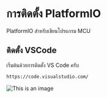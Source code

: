 # การติดตั้ง PlatformIO 
PlatformIO สำหรับเขียนโปรแกรม MCU

## ติดตั้ง VSCode

เริ่มต้นด้วยการติดตั้ง VS Code ครับ
```markdown
https://code.visualstudio.com/
```

![This is an image](https://miro.medium.com/v2/resize:fit:720/format:webp/1*Qb-QYoXVTr6ZjWrQGHY8Lw.png)
